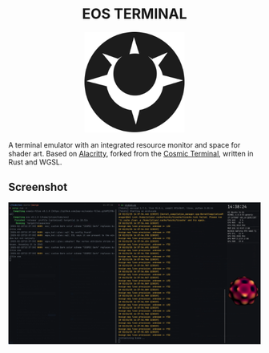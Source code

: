 <p align=center>
    <h1 style="text-align: center;">EOS TERMINAL</h1>
</p>
<p align=center>
    <img src="./res/icons/icon.png" width=200 height = 200/>
</p>

A terminal emulator with an integrated resource monitor and space for shader art.
Based on [Alacritty](https://github.com/alacritty/alacritty), forked from the [Cosmic Terminal](https://github.com/pop-os/cosmic-term), written in Rust and WGSL.

## Screenshot
![Screenshot of the EOS terminal](./res/screenshot.png)
